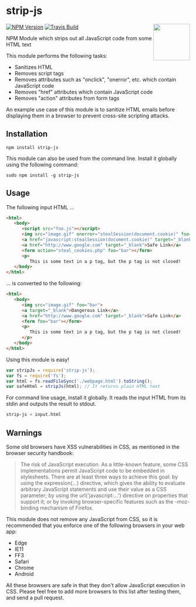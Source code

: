 # strip-js

<img src="http://shivanshu.ca/myfiles/strip-js-logo.svg" width="100" align="right" style="float:right;"/>

[![NPM Version][npm-image]][npm-url]
[![Travis Build][travis-image]][travis-url]

NPM Module which strips out all JavaScript code from some HTML text

This module performs the following tasks:
- Sanitizes HTML
- Removes script tags
- Removes attributes such as "onclick", "onerror", etc. which contain JavaScript code
- Removes "href" attributes which contain JavaScript code
- Removes "action" attributes from form tags

An example use case of this module is to sanitize HTML emails before displaying them in a browser to prevent cross-site scripting attacks.

## Installation
`npm install strip-js`

This module can also be used from the command line. Install it globally using the following command:

`sudo npm install -g strip-js`

## Usage
The following input HTML ...
```html
<html>
   <body>
      <script src="foo.js"></script>
      <img src="image.gif" onerror="stealSession(document.cookie)" foo="bar">
      <a href="javascript:stealSession(document.cookie)" target="_blank">Dangerous Link</a>
      <a href="http://www.google.com" target="_blank">Safe Link</a>
      <form action="steal_cookies.php" foo="bar"></form>
      <p>
         This is some text in a p tag, but the p tag is not closed!
   </body>
</html>
```

... is converted to the following:
```html
<html>
   <body>
      <img src="image.gif" foo="bar">
      <a target="_blank">Dangerous Link</a>
      <a href="http://www.google.com" target="_blank">Safe Link</a>
      <form foo="bar"></form>
      <p>
         This is some text in a p tag, but the p tag is not closed!
      </p>
   </body>
</html>
```

Using this module is easy!
```javascript
var stripJs = require('strip-js');
var fs = require('fs');
var html = fs.readFileSync('./webpage.html').toString();
var safeHtml = stripJs(html); // It returns plain HTML text
```

For command line usage, install it globally. It reads the input HTML from its stdin and outputs the result to stdout.
```bash
strip-js < input.html
```
## Warnings

Some old browsers have XSS vulnerabilities in CSS, as mentioned in the browser security handbook:
> The risk of JavaScript execution. As a little-known feature, some CSS implementations permit JavaScript code to be embedded in stylesheets. There are at least three ways to achieve this goal: by using the expression(...) directive, which gives the ability to evaluate arbitrary JavaScript statements and use their value as a CSS parameter; by using the url('javascript:...') directive on properties that support it; or by invoking browser-specific features such as the -moz-binding mechanism of Firefox.

This module does not remove any JavaScript from CSS, so it is recommended that you enforce one of the following browsers in your web app:
- Edge
- IE11
- FF3
- Safari
- Chrome
- Android

All these browsers are safe in that they don't allow JavaScript execution in CSS. Please feel free to add more browsers to this list after testing them, and send a pull request.

[npm-url]: https://www.npmjs.com/package/strip-js
[npm-image]: https://img.shields.io/npm/v/strip-js.svg?style=flat
[travis-url]: https://travis-ci.org/shivanshu3/strip-js
[travis-image]: https://img.shields.io/travis/shivanshu3/strip-js.svg

